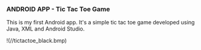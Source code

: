 ### ANDROID APP - Tic Tac Toe Game
This is my first Android app. It's a simple tic tac toe game developed using Java, XML and Android Studio.

!(//tictactoe_black.bmp)



